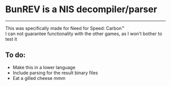# BunREV is a NIS decompiler/parser
----------------------------------
This was specifically made for Need for Speed: Carbon™\
I can not guarantee functionality with the other games, as I won't bother to test it

## To do:
- Make this in a lower language
- Include parsing for the result binary files
- Eat a gilled cheese mmm
